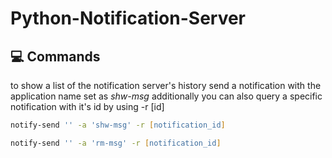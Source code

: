 # Python-Notification-Server 

## 💻 Commands
to show a list of the notification server's history send a notification with the application name set as *shw-msg* additionally you can also query a specific notification with it's id by using -r [id]
```zsh
notify-send '' -a 'shw-msg' -r [notification_id]
```

```zsh
notify-send '' -a 'rm-msg' -r [notification_id]
```
